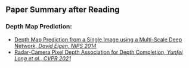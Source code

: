 ## Paper Summary after Reading

### Depth Map Prediction:
* [<ins>Depth Map Prediction from a Single Image using a Multi-Scale Deep Network, *David Eigen, NIPS 2014*</ins>](https://github.com/bolianchen/deep-learning-paper-reading/tree/main/depth_map_prediction_from_a_single_image_using_a_multi-scale_deep_network)
* [<ins>Radar-Camera Pixel Depth Association for Depth Completion, *Yunfei Long et al., CVPR 2021*</ins>](https://github.com/bolianchen/deep-learning-paper-reading/tree/main/radar_camera_pixel_depth_association_for_depth_completion)
